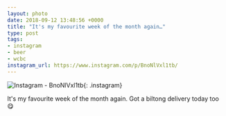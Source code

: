 ```yaml
---
layout: photo
date: 2018-09-12 13:48:56 +0000
title: "It's my favourite week of the month again…"
type: post
tags:
- instagram
- beer
- wcbc
instagram_url: https://www.instagram.com/p/BnoNlVxl1tb/
---
```


![Instagram - BnoNlVxl1tb](https://colinseymour.co.uk/img/BnoNlVxl1tb.jpg){: .instagram}

It's my favourite week of the month again. Got a biltong delivery today too 😋  
